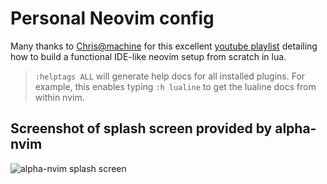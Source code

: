 # Personal Neovim config

Many thanks to [Chris@machine](https://github.com/ChristianChiarulli) for this
excellent [youtube playlist](https://www.youtube.com/playlist?list=PLhoH5vyxr6Qq41NFL4GvhFp-WLd5xzIzZ)
detailing how to build a functional IDE-like neovim setup from scratch in lua.

> `:helptags ALL` will generate help docs for all installed plugins. For example, this enables typing `:h lualine` to get the lualine docs from within nvim.

## Screenshot of splash screen provided by alpha-nvim
![alpha-nvim splash screen](https://caleb-mitchell.github.io/repo-readme-images/public/images/nvim_config_screenshot.png)
